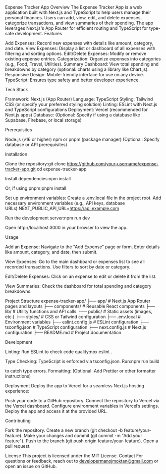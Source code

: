 Expense Tracker App
Overview
The Expense Tracker App is a web application built with Next.js and TypeScript to help users manage their personal finances. Users can add, view, edit, and delete expenses, categorize transactions, and view summaries of their spending. The app leverages Next.js's App Router for efficient routing and TypeScript for type-safe development.
Features

Add Expenses: Record new expenses with details like amount, category, and date.
View Expenses: Display a list or dashboard of all expenses with filtering and sorting options.
Edit/Delete Expenses: Modify or remove existing expense entries.
Categorization: Organize expenses into categories (e.g., Food, Travel, Utilities).
Summary Dashboard: View total spending and breakdowns by category (optional: charts using a library like Chart.js).
Responsive Design: Mobile-friendly interface for use on any device.
TypeScript: Ensures type safety and better developer experience.

Tech Stack

Framework: Next.js (App Router)
Language: TypeScript
Styling: Tailwind CSS (or specify your preferred styling solution)
Linting: ESLint with Next.js and TypeScript configurations
Deployment: Vercel (recommended for Next.js apps)
Database: (Optional: Specify if using a database like Supabase, Firebase, or local storage)

Prerequisites

Node.js (v16 or higher)
npm or pnpm (package manager)
(Optional: Specify database or API prerequisites)

Installation

Clone the repository:git clone https://github.com/your-username/expense-tracker-app.git
cd expense-tracker-app


Install dependencies:npm install

Or, if using pnpm:pnpm install


Set up environment variables:
Create a .env.local file in the project root.
Add necessary environment variables (e.g., API keys, database URLs):NEXT_PUBLIC_API_URL=https://api.example.com




Run the development server:npm run dev

Open http://localhost:3000 in your browser to view the app.

Usage

Add an Expense:
Navigate to the "Add Expense" page or form.
Enter details like amount, category, and date, then submit.


View Expenses:
Go to the main dashboard or expenses list to see all recorded transactions.
Use filters to sort by date or category.


Edit/Delete Expenses:
Click on an expense to edit or delete it from the list.


View Summaries:
Check the dashboard for total spending and category breakdowns.



Project Structure
expense-tracker-app/
├── app/                    # Next.js App Router pages and layouts
├── components/             # Reusable React components
├── lib/                    # Utility functions and API calls
├── public/                 # Static assets (images, etc.)
├── styles/                 # CSS or Tailwind configuration
├── .env.local              # Environment variables
├── eslint.config.js        # ESLint configuration
├── tsconfig.json           # TypeScript configuration
├── next.config.js          # Next.js configuration
├── README.md               # Project documentation

Development

Linting: Run ESLint to check code quality:npx eslint .


Type Checking: TypeScript is enforced via tsconfig.json. Run:npm run build

to catch type errors.
Formatting: (Optional: Add Prettier or other formatter instructions)

Deployment
Deploy the app to Vercel for a seamless Next.js hosting experience:

Push your code to a GitHub repository.
Connect the repository to Vercel via the Vercel dashboard.
Configure environment variables in Vercel’s settings.
Deploy the app and access it at the provided URL.

Contributing

Fork the repository.
Create a new branch (git checkout -b feature/your-feature).
Make your changes and commit (git commit -m "Add your feature").
Push to the branch (git push origin feature/your-feature).
Open a pull request.

License
This project is licensed under the MIT License.
Contact
For questions or feedback, reach out to developermanojmoktan@gmail.com or open an issue on GitHub.
